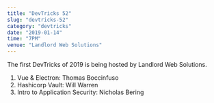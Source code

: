 ```yaml
---
title: "DevTricks 52"
slug: "devtricks-52"
category: "devtricks"
date: "2019-01-14"
time: "7PM"
venue: "Landlord Web Solutions"
---
```


The first DevTricks of 2019 is being hosted by Landlord Web Solutions.

1. Vue & Electron: Thomas Boccinfuso
2. Hashicorp Vault: Will Warren
3. Intro to Application Security: Nicholas Bering
